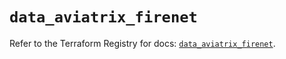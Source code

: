 # `data_aviatrix_firenet`

Refer to the Terraform Registry for docs: [`data_aviatrix_firenet`](https://registry.terraform.io/providers/aviatrixsystems/aviatrix/8.1.10/docs/data-sources/firenet).
